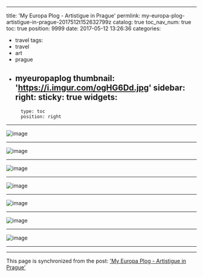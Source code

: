 
---
title: 'My Europa Plog - Artistigue in Prague'
permlink: my-europa-plog-artistigue-in-prague-2017512t152632799z
catalog: true
toc_nav_num: true
toc: true
position: 9999
date: 2017-05-12 13:26:36
categories:
- travel
tags:
- travel
- art
- prague
- myeuropaplog
thumbnail: 'https://i.imgur.com/ogHG6Dd.jpg'
sidebar:
    right:
        sticky: true
widgets:
    -
        type: toc
        position: right
---


![image](https://i.imgur.com/ogHG6Dd.jpg)<hr> ![image](https://i.imgur.com/guteCEj.jpg)<hr> ![image](https://i.imgur.com/pXriIpv.jpg)<hr> ![image](https://i.imgur.com/agFGDZT.jpg)<hr> ![image](https://i.imgur.com/evT1xoa.jpg)<hr> ![image](https://i.imgur.com/WlUAtot.jpg)<hr> ![image](https://i.imgur.com/OLVH20a.jpg)<hr>

- - -

This page is synchronized from the post: ['My Europa Plog - Artistigue in Prague'](https://steemit.com/@deanliu/my-europa-plog-artistigue-in-prague-2017512t152632799z)
